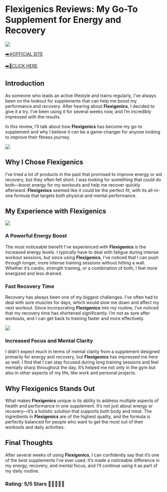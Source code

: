 # **Flexigenics Reviews**: My Go-To Supplement for Energy and Recovery

[![](https://static.vecteezy.com/system/resources/thumbnails/019/896/014/small/buy-now-gradient-button-with-cart-symbol-buy-now-illustration-png.png)](https://edetoop.top/lander/sugarpreland-1/flexigenics.html) 

[➡️🌐OFFICIAL SITE](https://edetoop.top/lander/sugarpreland-1/flexigenics.html) 

[➡️🔗CLICK HERE](https://edetoop.top/lander/sugarpreland-1/flexigenics.html) 


## Introduction

As someone who leads an active lifestyle and trains regularly, I’ve always been on the lookout for supplements that can help me boost my performance and recovery. After hearing about **Flexigenics**, I decided to give it a try. I’ve been using it for several weeks now, and I’m incredibly impressed with the results.

In this review, I’ll talk about how **Flexigenics** has become my go-to supplement and why I believe it can be a game-changer for anyone looking to improve their fitness journey.

[![](https://wallpapers.com/images/hd/red-order-now-button-udg4jcj4arvn8b0n-2.png)](https://edetoop.top/lander/sugarpreland-1/flexigenics.html)  

## Why I Chose **Flexigenics**

I’ve tried a lot of products in the past that promised to improve energy or aid recovery, but they often fell short. I was looking for something that could do both—boost energy for my workouts and help me recover quickly afterward. **Flexigenics** seemed like it could be the perfect fit, with its all-in-one formula that targets both physical and mental performance.

## My Experience with **Flexigenics**

[![](https://static.vecteezy.com/system/resources/thumbnails/019/896/014/small/buy-now-gradient-button-with-cart-symbol-buy-now-illustration-png.png)](https://edetoop.top/lander/sugarpreland-1/flexigenics.html)

### A Powerful Energy Boost

The most noticeable benefit I’ve experienced with **Flexigenics** is the increased energy levels. I typically have to deal with fatigue during intense workout sessions, but since using **Flexigenics**, I’ve noticed that I can push through longer, more intense training sessions without hitting a wall. Whether it’s cardio, strength training, or a combination of both, I feel more energized and less drained.

### Fast Recovery Time

Recovery has always been one of my biggest challenges. I’ve often had to deal with sore muscles for days, which would slow me down and affect my next workout. Since incorporating **Flexigenics** into my routine, I’ve noticed that my recovery time has shortened significantly. I’m not as sore after workouts, and I can get back to training faster and more effectively.

[![](https://wallpapers.com/images/hd/red-order-now-button-udg4jcj4arvn8b0n-2.png)](https://edetoop.top/lander/sugarpreland-1/flexigenics.html)  

### Increased Focus and Mental Clarity

I didn’t expect much in terms of mental clarity from a supplement designed primarily for energy and recovery, but **Flexigenics** has impressed me here as well. I find that I can stay focused during long training sessions and feel mentally sharp throughout the day. It’s helped me not only in the gym but also in other aspects of my life, like work and personal projects.

## Why **Flexigenics** Stands Out

What makes **Flexigenics** unique is its ability to address multiple aspects of health and performance in one supplement. It’s not just about energy or recovery—it’s a holistic solution that supports both body and mind. The ingredients in **Flexigenics** are of the highest quality, and the formula is perfectly balanced for people who want to get the most out of their workouts and daily activities.

## Final Thoughts

After several weeks of using **Flexigenics**, I can confidently say that it’s one of the best supplements I’ve ever used. It’s made a noticeable difference in my energy, recovery, and mental focus, and I’ll continue using it as part of my daily routine.

### Rating: 5/5 Stars 🌟🌟🌟🌟🌟

